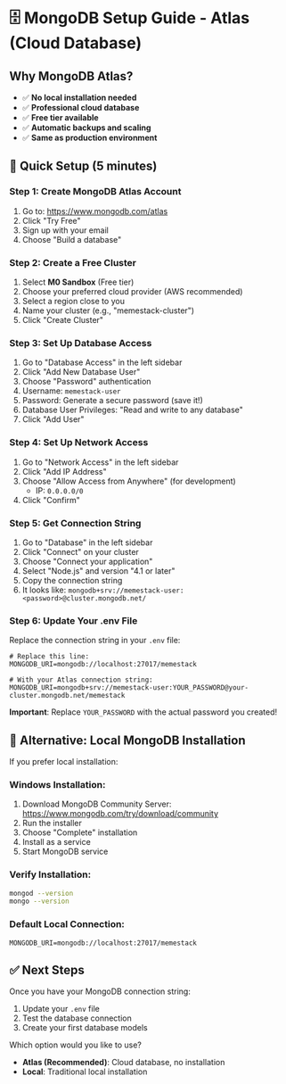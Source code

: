 # 🗄️ MongoDB Setup Guide - Atlas (Cloud Database)

## Why MongoDB Atlas?
- ✅ **No local installation needed**
- ✅ **Professional cloud database**
- ✅ **Free tier available**
- ✅ **Automatic backups and scaling**
- ✅ **Same as production environment**

## 🚀 Quick Setup (5 minutes)

### Step 1: Create MongoDB Atlas Account
1. Go to: https://www.mongodb.com/atlas
2. Click "Try Free"
3. Sign up with your email
4. Choose "Build a database"

### Step 2: Create a Free Cluster
1. Select **M0 Sandbox** (Free tier)
2. Choose your preferred cloud provider (AWS recommended)
3. Select a region close to you
4. Name your cluster (e.g., "memestack-cluster")
5. Click "Create Cluster"

### Step 3: Set Up Database Access
1. Go to "Database Access" in the left sidebar
2. Click "Add New Database User"
3. Choose "Password" authentication
4. Username: `memestack-user`
5. Password: Generate a secure password (save it!)
6. Database User Privileges: "Read and write to any database"
7. Click "Add User"

### Step 4: Set Up Network Access
1. Go to "Network Access" in the left sidebar
2. Click "Add IP Address"
3. Choose "Allow Access from Anywhere" (for development)
   - IP: `0.0.0.0/0`
4. Click "Confirm"

### Step 5: Get Connection String
1. Go to "Database" in the left sidebar
2. Click "Connect" on your cluster
3. Choose "Connect your application"
4. Select "Node.js" and version "4.1 or later"
5. Copy the connection string
6. It looks like: `mongodb+srv://memestack-user:<password>@cluster.mongodb.net/`

### Step 6: Update Your .env File
Replace the connection string in your `.env` file:

```env
# Replace this line:
MONGODB_URI=mongodb://localhost:27017/memestack

# With your Atlas connection string:
MONGODB_URI=mongodb+srv://memestack-user:YOUR_PASSWORD@your-cluster.mongodb.net/memestack
```

**Important**: Replace `YOUR_PASSWORD` with the actual password you created!

## 🔧 Alternative: Local MongoDB Installation

If you prefer local installation:

### Windows Installation:
1. Download MongoDB Community Server: https://www.mongodb.com/try/download/community
2. Run the installer
3. Choose "Complete" installation
4. Install as a service
5. Start MongoDB service

### Verify Installation:
```bash
mongod --version
mongo --version
```

### Default Local Connection:
```env
MONGODB_URI=mongodb://localhost:27017/memestack
```

## ✅ Next Steps
Once you have your MongoDB connection string:
1. Update your `.env` file
2. Test the database connection
3. Create your first database models

Which option would you like to use? 
- **Atlas (Recommended)**: Cloud database, no installation
- **Local**: Traditional local installation
